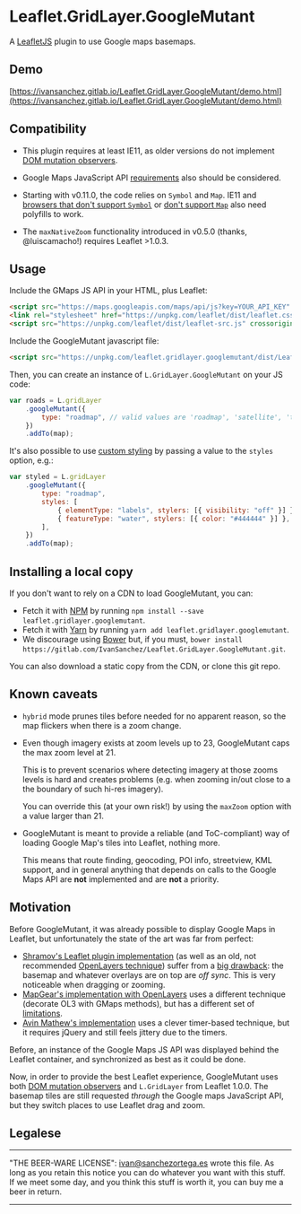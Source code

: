 # Leaflet.GridLayer.GoogleMutant

A [LeafletJS](http://leafletjs.com/) plugin to use Google maps basemaps.

## Demo

[https://ivansanchez.gitlab.io/Leaflet.GridLayer.GoogleMutant/demo.html](https://ivansanchez.gitlab.io/Leaflet.GridLayer.GoogleMutant/demo.html)

## Compatibility

-   This plugin requires at least IE11, as older versions do not implement [DOM mutation observers](https://caniuse.com/#feat=mutationobserver).

-   Google Maps JavaScript API [requirements](https://developers.google.com/maps/documentation/javascript/browsersupport) also should be considered.

-   Starting with v0.11.0, the code relies on `Symbol` and `Map`. IE11 and [browsers that don't support `Symbol`](https://www.caniuse.com/mdn-javascript_builtins_symbol) or [don't support `Map`](https://www.caniuse.com/mdn-javascript_builtins_map) also need polyfills to work.

-   The `maxNativeZoom` functionality introduced in v0.5.0 (thanks, @luiscamacho!) requires Leaflet >1.0.3.

## Usage

Include the GMaps JS API in your HTML, plus Leaflet:

```html
<script src="https://maps.googleapis.com/maps/api/js?key=YOUR_API_KEY" async defer></script>
<link rel="stylesheet" href="https://unpkg.com/leaflet/dist/leaflet.css" crossorigin="" />
<script src="https://unpkg.com/leaflet/dist/leaflet-src.js" crossorigin=""></script>
```

Include the GoogleMutant javascript file:

```html
<script src="https://unpkg.com/leaflet.gridlayer.googlemutant/dist/Leaflet.GoogleMutant.js"></script>
```

Then, you can create an instance of `L.GridLayer.GoogleMutant` on your JS code:

```javascript
var roads = L.gridLayer
	.googleMutant({
		type: "roadmap", // valid values are 'roadmap', 'satellite', 'terrain' and 'hybrid'
	})
	.addTo(map);
```

It's also possible to use [custom styling](https://developers.google.com/maps/documentation/javascript/styling)
by passing a value to the `styles` option, e.g.:

```javascript
var styled = L.gridLayer
	.googleMutant({
		type: "roadmap",
		styles: [
			{ elementType: "labels", stylers: [{ visibility: "off" }] },
			{ featureType: "water", stylers: [{ color: "#444444" }] },
		],
	})
	.addTo(map);
```

## Installing a local copy

If you don't want to rely on a CDN to load GoogleMutant, you can:

-   Fetch it with [NPM](https://www.npmjs.com/) by running `npm install --save leaflet.gridlayer.googlemutant`.
-   Fetch it with [Yarn](https://yarnpkg.com/) by running `yarn add leaflet.gridlayer.googlemutant`.
-   We discourage using [Bower](https://bower.io/) but, if you must, `bower install https://gitlab.com/IvanSanchez/Leaflet.GridLayer.GoogleMutant.git`.

You can also download a static copy from the CDN, or clone this git repo.

## Known caveats

-   `hybrid` mode prunes tiles before needed for no apparent reason, so the map flickers when there is a zoom change.

-   Even though imagery exists at zoom levels up to 23, GoogleMutant caps the max zoom level at 21.

    This is to prevent scenarios where detecting imagery at those zooms levels is hard and creates problems (e.g. when zooming in/out close to a the boundary of such hi-res imagery).

    You can override this (at your own risk!) by using the `maxZoom` option with a value larger than 21.

-   GoogleMutant is meant to provide a reliable (and ToC-compliant) way of loading Google Map's tiles into Leaflet, nothing more.

    This means that route finding, geocoding, POI info, streetview, KML support, and in general anything that depends on calls to the Google Maps API are **not** implemented and are **not** a priority.

## Motivation

Before GoogleMutant, it was already possible to display Google Maps in Leaflet, but unfortunately the state of the art was far from perfect:

-   [Shramov's Leaflet plugin implementation](https://github.com/shramov/leaflet-plugins) (as well as an old, not recommended [OpenLayers technique](http://openlayers.org/en/v3.0.0/examples/google-map.html)) suffer from a [big drawback](https://github.com/shramov/leaflet-plugins/issues/111): the basemap and whatever overlays are on top are _off sync_. This is very noticeable when dragging or zooming.
-   [MapGear's implementation with OpenLayers](https://github.com/mapgears/ol3-google-maps) uses a different technique (decorate OL3 with GMaps methods), but has a different set of [limitations](https://github.com/mapgears/ol3-google-maps/blob/master/LIMITATIONS.md).
-   [Avin Mathew's implementation](https://avinmathew.com/leaflet-and-google-maps/) uses a clever timer-based technique, but it requires jQuery and still feels jittery due to the timers.

Before, an instance of the Google Maps JS API was displayed behind the Leaflet container, and synchronized as best as it could be done.

Now, in order to provide the best Leaflet experience, GoogleMutant uses both [DOM mutation observers](https://developer.mozilla.org/en-US/docs/Web/API/MutationObserver) and `L.GridLayer` from Leaflet 1.0.0. The basemap tiles are still requested _through_ the Google maps JavaScript API, but they switch places to use Leaflet drag and zoom.

## Legalese

---

"THE BEER-WARE LICENSE":
<ivan@sanchezortega.es> wrote this file. As long as you retain this notice you
can do whatever you want with this stuff. If we meet some day, and you think
this stuff is worth it, you can buy me a beer in return.

---
